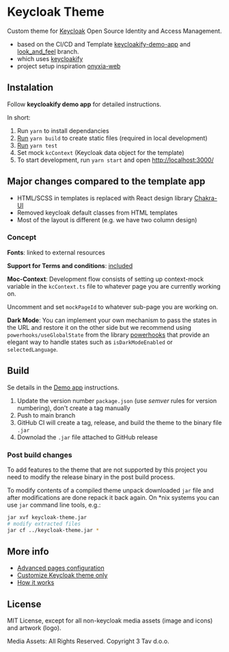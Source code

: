 # Keycloak Theme

Custom theme for [Keycloak](https://www.keycloak.org/) Open Source Identity and Access Management.

- based on the CI/CD and Template [keycloakify-demo-app](https://github.com/garronej/keycloakify-demo-app) and [look_and_feel](https://github.com/garronej/keycloakify-demo-app/tree/look_and_feel) branch.
- which uses [keycloakify](https://github.com/InseeFrLab/keycloakify)
- project setup inspiration [onyxia-web](https://github.com/InseeFrLab/onyxia-web)

## Instalation

Follow **keycloakify demo app** for detailed instructions.

In short:

1. Run `yarn` to install dependancies
2. [Run](https://github.com/InseeFrLab/keycloakify/issues/5#issuecomment-832296432) `yarn build` to create static files (required in local development)
3. [Run](https://github.com/InseeFrLab/keycloakify#some-pages-still-have-the-default-theme-why) `yarn test`
4. Set mock `kcContext` (Keycloak data object for the template)
5. To start development, run `yarn start` and open [http://localhost:3000/](http://localhost:3000/)

## Major changes compared to the template app

- HTML/SCSS in templates is replaced with React design library [Chakra-UI](https://github.com/chakra-ui/chakra-ui)
- Removed keycloak default classes from HTML templates
- Most of the layout is different (e.g. we have two column design)

### Concept

**Fonts**: linked to external resources

**Support for Terms and conditions**: [included](https://github.com/InseeFrLab/keycloakify#support-for-terms-and-conditions)

**Moc-Context**: Development flow consists of setting up context-mock variable in the `kcContext.ts` file to whatever page you are currently working on.

Uncomment and set `mockPageId` to whatever sub-page you are working on.

**Dark Mode**: You can implement your own mechanism to pass the states in the URL and restore it on the other side but we recommend using `powerhooks/useGlobalState` from the library [powerhooks](https://www.npmjs.com/package/powerhooks) that provide an elegant way to handle states such as `isDarkModeEnabled` or `selectedLanguage`.

## Build

Se details in the [Demo app](https://github.com/garronej/keycloakify-demo-app) instructions.

1. Update the version number `package.json` (use _semver_ rules for version numbering), don't create a tag manually
2. Push to main branch
3. GitHub CI will create a tag, release, and build the theme to the binary file `.jar`
4. Downolad the `.jar` file attached to GitHub release

### Post build changes

To add features to the theme that are not supported by this project you need to modify the release binary in the post build process.

To modify contents of a compiled theme unpack downloaded `jar` file and after modifications are done repack it back again. On *nix systems you can use `jar` command line tools, e.g.:

```sh
jar xvf keycloak-theme.jar
# modify extracted files
jar cf ../keycloak-theme.jar *
```

## More info

- [Advanced pages configuration](https://github.com/InseeFrLab/keycloakify#advanced-pages-configuration)
- [Customize Keycloak theme only](https://github.com/garronej/keycloakify-demo-app#keycloak-theme-only)
- [How it works](https://github.com/InseeFrLab/keycloakify/issues/5#issuecomment-832296432)

## License

MIT License, except for all non-keycloak media assets (image and icons) and artwork (logo).

Media Assets: All Rights Reserved. Copyright 3 Tav d.o.o.
